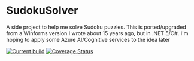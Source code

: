 # SudokuSolver

A side project to help me solve Sudoku puzzles. This is ported/upgraded from a Winforms version I wrote about 15 years ago, but in .NET 5/C#. I'm hoping to apply some Azure AI/Cognitive services to the idea later

[![Current build](https://github.com/samsmithnz/SudokuSolver/actions/workflows/dotnet.yml/badge.svg)](https://github.com/samsmithnz/SudokuSolver/actions/workflows/dotnet.yml)
[![Coverage Status](https://coveralls.io/repos/github/samsmithnz/SudokuSolver/badge.svg?branch=main)](https://coveralls.io/github/samsmithnz/SudokuSolver?branch=main)
